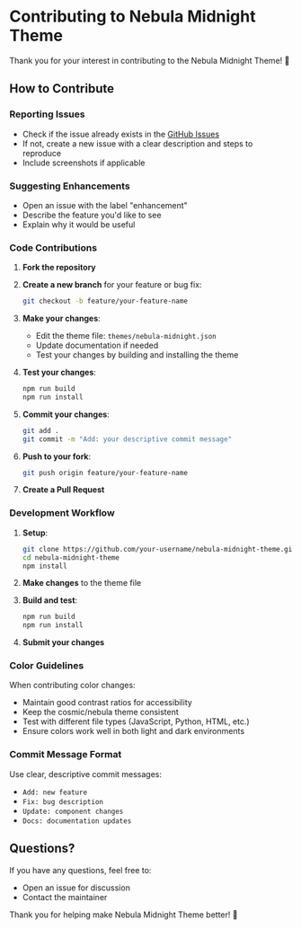 # Contributing to Nebula Midnight Theme

Thank you for your interest in contributing to the Nebula Midnight Theme! 🌟

## How to Contribute

### Reporting Issues

- Check if the issue already exists in the [GitHub Issues](https://github.com/abue-ammar/nebula-midnight-theme/issues)
- If not, create a new issue with a clear description and steps to reproduce
- Include screenshots if applicable

### Suggesting Enhancements

- Open an issue with the label "enhancement"
- Describe the feature you'd like to see
- Explain why it would be useful

### Code Contributions

1. **Fork the repository**
2. **Create a new branch** for your feature or bug fix:

   ```bash
   git checkout -b feature/your-feature-name
   ```

3. **Make your changes**:

   - Edit the theme file: `themes/nebula-midnight.json`
   - Update documentation if needed
   - Test your changes by building and installing the theme

4. **Test your changes**:

   ```bash
   npm run build
   npm run install
   ```

5. **Commit your changes**:

   ```bash
   git add .
   git commit -m "Add: your descriptive commit message"
   ```

6. **Push to your fork**:

   ```bash
   git push origin feature/your-feature-name
   ```

7. **Create a Pull Request**

### Development Workflow

1. **Setup**:

   ```bash
   git clone https://github.com/your-username/nebula-midnight-theme.git
   cd nebula-midnight-theme
   npm install
   ```

2. **Make changes** to the theme file
3. **Build and test**:

   ```bash
   npm run build
   npm run install
   ```

4. **Submit your changes**

### Color Guidelines

When contributing color changes:

- Maintain good contrast ratios for accessibility
- Keep the cosmic/nebula theme consistent
- Test with different file types (JavaScript, Python, HTML, etc.)
- Ensure colors work well in both light and dark environments

### Commit Message Format

Use clear, descriptive commit messages:

- `Add: new feature`
- `Fix: bug description`
- `Update: component changes`
- `Docs: documentation updates`

## Questions?

If you have any questions, feel free to:

- Open an issue for discussion
- Contact the maintainer

Thank you for helping make Nebula Midnight Theme better! 🚀
